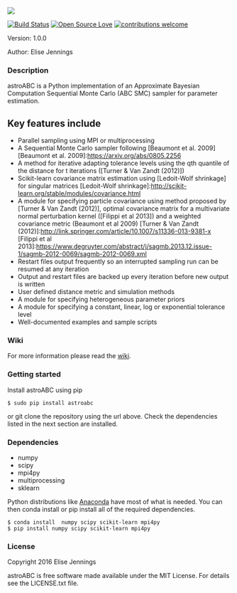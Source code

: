 ![](https://github.com/EliseJ/astroABC/blob/master/abc_logo.001.jpeg)



[![Build Status](https://travis-ci.com/EliseJ/astroABC.svg?token=LXdoQwTqixvxvKudVHQ7&branch=master)](https://travis-ci.com/EliseJ/astroABC)
[![Open Source Love](https://badges.frapsoft.com/os/mit/mit.svg?v=102)](https://github.com/EliseJ/astroABC/blob/master/LICENSE.txt)
 [![contributions welcome](https://img.shields.io/badge/contributions-welcome-brightgreen.svg?style=flat)](https://github.com/EliseJ/astroABC/issues)



Version: 1.0.0

Author: Elise Jennings

### Description ###

astroABC is a Python implementation of an Approximate Bayesian Computation Sequential Monte Carlo (ABC SMC) sampler for parameter estimation. 

## Key features include ##

- Parallel sampling using MPI or multiprocessing
- A Sequential Monte Carlo sampler following [Beaumont et al. 2009]
[Beaumont et al. 2009]:https://arxiv.org/abs/0805.2256
- A method for iterative adapting tolerance levels using the qth quantile of the distance for t iterations ([Turner & Van Zandt (2012)])
- Scikit-learn covariance matrix estimation using [Ledoit-Wolf shrinkage] for singular matrices
[Ledoit-Wolf shrinkage]:http://scikit-learn.org/stable/modules/covariance.html
- A module for specifying particle covariance using method proposed by [Turner & Van Zandt (2012)], optimal covariance matrix  for a multivariate normal perturbation kernel ([Filippi et al 2013]) and a weighted covariance metric (Beaumont et al 2009)
[Turner & Van Zandt (2012)]:http://link.springer.com/article/10.1007/s11336-013-9381-x
[Filippi et al 2013]:https://www.degruyter.com/abstract/j/sagmb.2013.12.issue-1/sagmb-2012-0069/sagmb-2012-0069.xml
- Restart files output frequently so an interrupted sampling run can be resumed at any iteration
- Output and restart files are backed up every iteration before new output is written
- User defined distance metric and simulation methods
- A module for specifying heterogeneous parameter priors 
- A module for specifying a constant, linear, log or exponential tolerance level
- Well-documented examples and sample scripts


### Wiki ###

For more information please read the [wiki](https://github.com/EliseJ/astroABC/wiki).

### Getting started ###

Install astroABC using pip

```
$ sudo pip install astroabc
```

or git clone the repository using the url above. 
Check the dependencies listed in the next section are installed.

### Dependencies ###

* numpy
* scipy
* mpi4py
* multiprocessing
* sklearn

Python distributions like [Anaconda] have most of what is needed. 
You can then conda install or pip install all of the required dependencies.

```
$ conda install  numpy scipy scikit-learn mpi4py
$ pip install numpy scipy scikit-learn mpi4py
```

[Anaconda]:https://www.continuum.io/downloads

### License ###

Copyright 2016 Elise Jennings

astroABC is free software made available under the MIT License. For details see the LICENSE.txt file.
